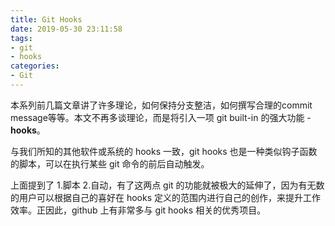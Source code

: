 ```yaml
---
title: Git Hooks
date: 2019-05-30 23:11:58
tags:
- git
- hooks
categories:
- Git
---
```


本系列前几篇文章讲了许多理论，如何保持分支整洁，如何撰写合理的commit message等等。本文不再多谈理论，而是将引入一项 git built-in 的强大功能 - **hooks**。

与我们所知的其他软件或系统的 hooks 一致，git hooks 也是一种类似钩子函数的脚本，可以在执行某些 git 命令的前后自动触发。

上面提到了 1.脚本 2.自动，有了这两点 git 的功能就被极大的延伸了，因为有无数的用户可以根据自己的喜好在 hooks 定义的范围内进行自己的创作，来提升工作效率。正因此，github 上有非常多与 git hooks 相关的优秀项目。

